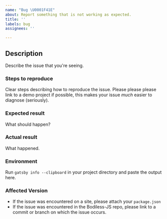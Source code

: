 ```yaml
---
name: "Bug \U0001F41E"
about: Report something that is not working as expected.
title: ''
labels: bug
assignees: ''

---
```


<!--
  Before submitting an issue:

  - Please read our contribution guidelines (https://github.com/johnsonandjohnson/Bodiless-JS/blob/main/packages/bodiless-documentation/doc/Development/Contributing.md).
  - Please search existing issues (https://github.com/johnsonandjohnson/Bodiless-JS/issues) to see if something similar has already been reported.

  Please fill out each section below; otherwise, your issue will be closed. 
-->

## Description

Describe the issue that you're seeing.

### Steps to reproduce

Clear steps describing how to reproduce the issue. Please please please link to a demo project if possible, this makes your issue _much_ easier to diagnose (seriously).
### Expected result

What should happen?

### Actual result

What happened.

### Environment

Run `gatsby info --clipboard` in your project directory and paste the output here.

### Affected Version

- If the issue was encountered on a site, please attach your `package.json`
- If the issue was encountered in the Bodiless-JS repo, please link to a
  commit or branch on which the issue occurs.
